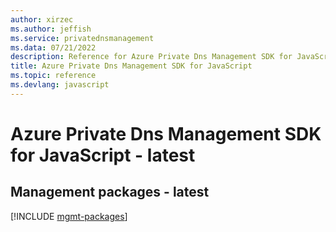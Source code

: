 ```yaml
---
author: xirzec
ms.author: jeffish
ms.service: privatednsmanagement
ms.data: 07/21/2022
description: Reference for Azure Private Dns Management SDK for JavaScript
title: Azure Private Dns Management SDK for JavaScript
ms.topic: reference
ms.devlang: javascript
---
```

# Azure Private Dns Management SDK for JavaScript - latest

## Management packages - latest
[!INCLUDE [mgmt-packages](private-dns-management-mgmt-index.md)]
